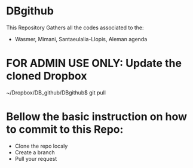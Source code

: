 # DBgithub
 This Repository Gathers all the codes associated to the: 
 - Wasmer, Mimani, Santaeulalia-Llopis, Aleman agenda
# FOR ADMIN USE ONLY: Update the cloned Dropbox
~/Dropbox/DB_github/DBgithub$ git pull
# Bellow the basic instruction on how to commit to this Repo: 
- Clone the repo localy
- Create a branch
- Pull your request
